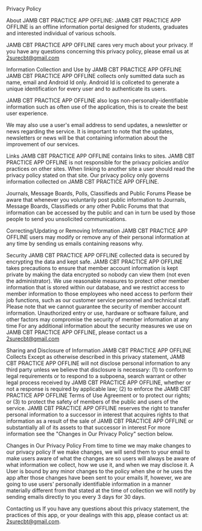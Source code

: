 Privacy Policy

About JAMB CBT PRACTICE APP OFFLINE:
JAMB CBT PRACTICE APP OFFLINE is an offline information portal designed for students, graduates and interested individual of various schools.

JAMB CBT PRACTICE APP OFFLINE cares very much about your privacy. If you have any questions concerning this privacy policy, please email us at 2surecbt@gmail.com

Information Collection and Use by JAMB CBT PRACTICE APP OFFLINE
JAMB CBT PRACTICE APP OFFLINE collects only sumitted data such as name, email and Android Id only. Android Id is collceted to generate a unique identification for every user and to authenticate its users.

JAMB CBT PRACTICE APP OFFLINE also logs non-personally-identifiable information such as often use of the application, this is to create the best user experience.

We may also use a user's email address to send updates, a newsletter or news regarding the service. It is important to note that the updates, newsletters or news will be that containing information about the improvement of our services.

Links
JAMB CBT PRACTICE APP OFFLINE contains links to sites. JAMB CBT PRACTICE APP OFFLINE is not responsible for the privacy policies and/or practices on other sites. When linking to another site a user should read the privacy policy stated on that site. Our privacy policy only governs information collected on JAMB CBT PRACTICE APP OFFLINE.

Journals, Message Boards, Polls, Classifieds and Public Forums
Please be aware that whenever you voluntarily post public information to Journals, Message Boards, Classifieds or any other Public Forums that that information can be accessed by the public and can in turn be used by those people to send you unsolicited communications.

Correcting/Updating or Removing Information
JAMB CBT PRACTICE APP OFFLINE users may modify or remove any of their personal information at any time by sending us emails containing reasons why.

Security
JAMB CBT PRACTICE APP OFFLINE collected data is secured by encrypting the data and kept safe. JAMB CBT PRACTICE APP OFFLINE takes precautions to ensure that member account information is kept private by making the data encrypted so nobody can view them (not even the administrator). We use reasonable measures to protect other member information that is stored within our database, and we restrict access to member information to those employees who need access to perform their job functions, such as our customer service personnel and technical staff. Please note that we cannot guarantee the security of member account information. Unauthorized entry or use, hardware or software failure, and other factors may compromise the security of member information at any time For any additional information about the security measures we use on JAMB CBT PRACTICE APP OFFLINE, please contact us a 2surecbt@gmail.com

Sharing and Disclosure of Information JAMB CBT PRACTICE APP OFFLINE Collects
Except as otherwise described in this privacy statement, JAMB CBT PRACTICE APP OFFLINE will not disclose personal information to any third party unless we believe that disclosure is necessary: (1) to conform to legal requirements or to respond to a subpoena, search warrant or other legal process received by JAMB CBT PRACTICE APP OFFLINE, whether or not a response is required by applicable law; (2) to enforce the JAMB CBT PRACTICE APP OFFLINE Terms of Use Agreement or to protect our rights; or (3) to protect the safety of members of the public and users of the service. JAMB CBT PRACTICE APP OFFLINE reserves the right to transfer personal information to a successor in interest that acquires rights to that information as a result of the sale of JAMB CBT PRACTICE APP OFFLINE or substantially all of its assets to that successor in interest For more information see the "Changes in Our Privacy Policy" section below.

Changes in Our Privacy Policy
From time to time we may make changes to our privacy policy If we make changes, we will send them to your email to make users aware of what the changes are so users will always be aware of what information we collect, how we use it, and when we may disclose it. A User is bound by any minor changes to the policy when she or he uses the app after those changes have been sent to your emails If, however, we are going to use users' personally identifiable information in a manner materially different from that stated at the time of collection we will notify by sending emails directly to you every 3 days for 30 days.

Contacting us
If you have any questions about this privacy statement, the practices of this app, or your dealings with this app, please contact us at: 2surecbt@gmail.com.
